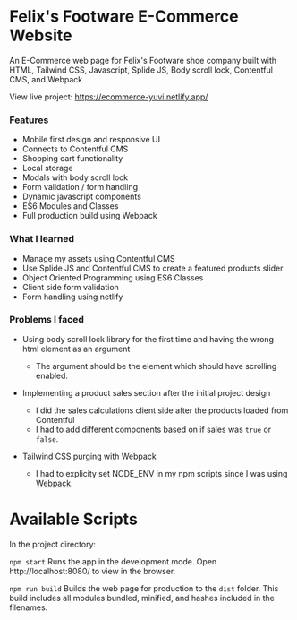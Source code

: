 # Felix's Footware E-Commerce Website

An E-Commerce web page for Felix's Footware shoe company built with HTML, Tailwind CSS, Javascript, Splide JS, Body scroll lock, Contentful CMS, and Webpack

View live project: https://ecommerce-yuvi.netlify.app/

### Features

- Mobile first design and responsive UI
- Connects to Contentful CMS
- Shopping cart functionality
- Local storage
- Modals with body scroll lock
- Form validation / form handling
- Dynamic javascript components
- ES6 Modules and Classes
- Full production build using Webpack

### What I learned

- Manage my assets using Contentful CMS
- Use Splide JS and Contentful CMS to create a featured products slider
- Object Oriented Programming using ES6 Classes
- Client side form validation
- Form handling using netlify

### Problems I faced

- Using body scroll lock library for the first time and having the wrong html element as an argument
  - The argument should be the element which should have scrolling enabled.
  
- Implementing a product sales section after the initial project design
  - I did the sales calculations client side after the products loaded from Contentful
  - I had to add different components based on if sales was `true` or `false`.
  
- Tailwind CSS purging with Webpack
  - I had to explicity set NODE_ENV in my npm scripts since I was using <a  href="https://webpack.js.org/guides/production/#specify-the-mode"  target="_blank">Webpack</a>.

# Available Scripts

In the project directory:

`npm start`
Runs the app in the development mode.
Open http://localhost:8080/ to view in the browser.

`npm run build`
Builds the web page for production to the `dist` folder.
This build includes all modules bundled, minified, and hashes included in the filenames.
